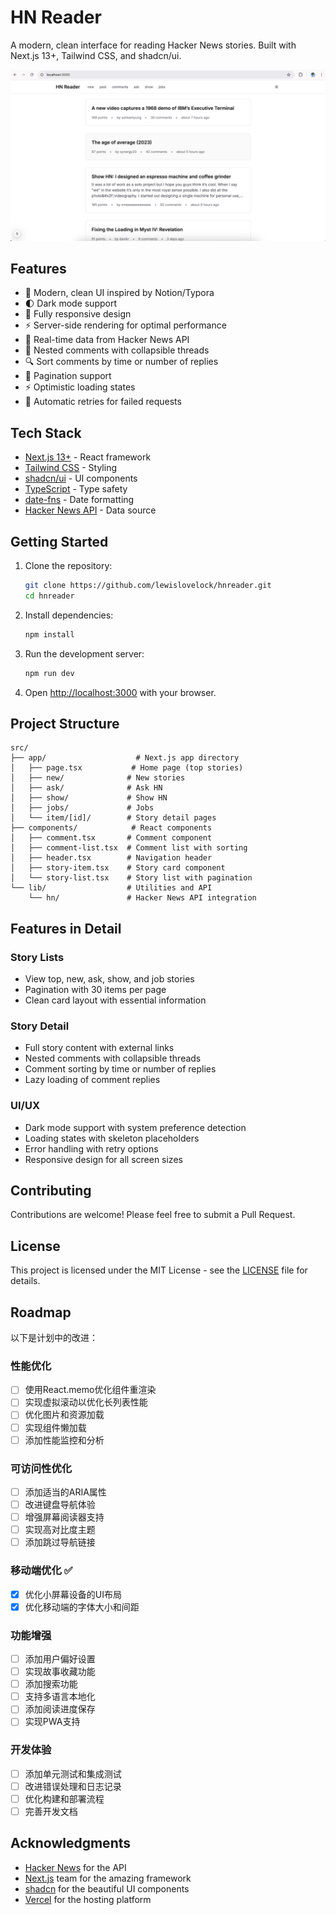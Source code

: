 # HN Reader

A modern, clean interface for reading Hacker News stories. Built with Next.js 13+, Tailwind CSS, and shadcn/ui.

![HN Reader Screenshot](/public/screenshot.png)

## Features

- 🎨 Modern, clean UI inspired by Notion/Typora
- 🌓 Dark mode support
- 📱 Fully responsive design
- ⚡ Server-side rendering for optimal performance
- 🔄 Real-time data from Hacker News API
- 💬 Nested comments with collapsible threads
- 🔍 Sort comments by time or number of replies
- 📄 Pagination support
- ⚡ Optimistic loading states
- 🔄 Automatic retries for failed requests

## Tech Stack

- [Next.js 13+](https://nextjs.org/) - React framework
- [Tailwind CSS](https://tailwindcss.com/) - Styling
- [shadcn/ui](https://ui.shadcn.com/) - UI components
- [TypeScript](https://www.typescriptlang.org/) - Type safety
- [date-fns](https://date-fns.org/) - Date formatting
- [Hacker News API](https://github.com/HackerNews/API) - Data source

## Getting Started

1. Clone the repository:
   ```bash
   git clone https://github.com/lewislovelock/hnreader.git
   cd hnreader
   ```

2. Install dependencies:
   ```bash
   npm install
   ```

3. Run the development server:
   ```bash
   npm run dev
   ```

4. Open [http://localhost:3000](http://localhost:3000) with your browser.

## Project Structure

```
src/
├── app/                    # Next.js app directory
│   ├── page.tsx           # Home page (top stories)
│   ├── new/              # New stories
│   ├── ask/              # Ask HN
│   ├── show/             # Show HN
│   ├── jobs/             # Jobs
│   └── item/[id]/        # Story detail pages
├── components/            # React components
│   ├── comment.tsx       # Comment component
│   ├── comment-list.tsx  # Comment list with sorting
│   ├── header.tsx        # Navigation header
│   ├── story-item.tsx    # Story card component
│   └── story-list.tsx    # Story list with pagination
└── lib/                  # Utilities and API
    └── hn/               # Hacker News API integration
```

## Features in Detail

### Story Lists
- View top, new, ask, show, and job stories
- Pagination with 30 items per page
- Clean card layout with essential information

### Story Detail
- Full story content with external links
- Nested comments with collapsible threads
- Comment sorting by time or number of replies
- Lazy loading of comment replies

### UI/UX
- Dark mode support with system preference detection
- Loading states with skeleton placeholders
- Error handling with retry options
- Responsive design for all screen sizes

## Contributing

Contributions are welcome! Please feel free to submit a Pull Request.

## License

This project is licensed under the MIT License - see the [LICENSE](LICENSE) file for details.

## Roadmap

以下是计划中的改进：

### 性能优化
- [ ] 使用React.memo优化组件重渲染
- [ ] 实现虚拟滚动以优化长列表性能
- [ ] 优化图片和资源加载
- [ ] 实现组件懒加载
- [ ] 添加性能监控和分析

### 可访问性优化
- [ ] 添加适当的ARIA属性
- [ ] 改进键盘导航体验
- [ ] 增强屏幕阅读器支持
- [ ] 实现高对比度主题
- [ ] 添加跳过导航链接

### 移动端优化 ✅
- [x] 优化小屏幕设备的UI布局
- [x] 优化移动端的字体大小和间距

### 功能增强
- [ ] 添加用户偏好设置
- [ ] 实现故事收藏功能
- [ ] 添加搜索功能
- [ ] 支持多语言本地化
- [ ] 添加阅读进度保存
- [ ] 实现PWA支持

### 开发体验
- [ ] 添加单元测试和集成测试
- [ ] 改进错误处理和日志记录
- [ ] 优化构建和部署流程
- [ ] 完善开发文档

## Acknowledgments

- [Hacker News](https://news.ycombinator.com/) for the API
- [Next.js](https://nextjs.org/) team for the amazing framework
- [shadcn](https://twitter.com/shadcn) for the beautiful UI components
- [Vercel](https://vercel.com) for the hosting platform
